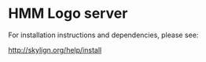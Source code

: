 HMM Logo server
===============

For installation instructions and dependencies, please see:

http://skylign.org/help/install
